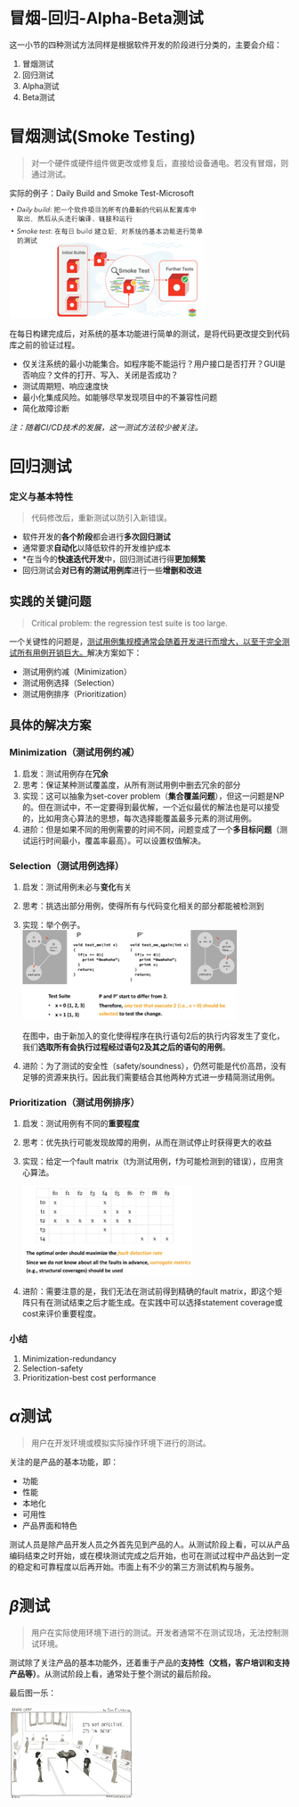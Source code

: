 # 冒烟-回归-Alpha-Beta测试

这一小节的四种测试方法同样是根据软件开发的阶段进行分类的，主要会介绍：

1.  冒烟测试
2.  回归测试
3.  Alpha测试
4.  Beta测试

# 冒烟测试(Smoke Testing)

>   对一个硬件或硬件组件做更改或修复后，直接给设备通电。若没有冒烟，则通过测试。

实际的例子：Daily Build and Smoke Test-Microsoft

<img src="03-02-examples-srab.assets/image-20201104200941107.png" style="zoom:50%;" />

在每日构建完成后，对系统的基本功能进行简单的测试，是将代码更改提交到代码库之前的验证过程。

-   仅关注系统的最小功能集合。如程序能不能运行？用户接口是否打开？GUI是否响应？文件的打开、写入、关闭是否成功？
-   测试周期短、响应速度快
-   最小化集成风险。如能够尽早发现项目中的不兼容性问题
-   简化故障诊断



*注：随着CI/CD技术的发展，这一测试方法较少被关注。*

# 回归测试

### 定义与基本特性

>   代码修改后，重新测试以防引入新错误。

-   软件开发的**各个阶段**都会进行**多次回归测试**
-   通常要求**自动化**以降低软件的开发维护成本
-   *在当今的**快速迭代开发**中，回归测试进行得**更加频繁**
-   回归测试会**对已有的测试用例库**进行一些**增删和改进**

## 实践的关键问题

>   Critical problem:  the regression test suite is too large.

一个关键性的问题是，<u>测试用例集规模通常会随着开发进行而增大，以至于完全测试所有用例开销巨大。</u>解决方案如下：

-   测试用例约减（Minimization）
-   测试用例选择（Selection）
-   测试用例排序（Prioritization）

## 具体的解决方案

### Minimization（测试用例约减）

1.  启发：测试用例存在**冗余**
2.  思考：保证某种测试覆盖度，从所有测试用例中删去冗余的部分
3.  实现：这可以抽象为set-cover problem（**集合覆盖问题**），但这一问题是NP的。但在测试中，不一定要得到最优解，一个近似最优的解法也是可以接受的，比如用贪心算法的思想，每次选择能覆盖最多元素的测试用例。
4.  进阶：但是如果不同的用例需要的时间不同，问题变成了一个**多目标问题**（测试运行时间最小，覆盖率最高）。可以设置权值解决。

### Selection（测试用例选择）

1.  启发：测试用例未必与**变化**有关

2.  思考：挑选出部分用例，使得所有与代码变化相关的部分都能被检测到

3.  实现：举个例子。<img src="03-02-examples-srab.assets/image-20201104201902051.png" style="zoom:50%;" />

    在图中，由于新加入的变化使得程序在执行语句2后的执行内容发生了变化，我们**选取所有会执行过程经过语句2及其之后的语句的用例**。

4.  进阶：为了测试的安全性（safety/soundness），仍然可能是代价高昂，没有足够的资源来执行。因此我们需要结合其他两种方式进一步精简测试用例。

### Prioritization（测试用例排序）

1.  启发：测试用例有不同的**重要程度**

2.  思考：优先执行可能发现故障的用例，从而在测试停止时获得更大的收益

3.  实现：给定一个fault matrix（t为测试用例，f为可能检测到的错误），应用贪心算法。

    <img src="03-02-examples-srab.assets/image-20201104202710618.png" style="zoom:50%;" />

4.  进阶：需要注意的是，我们无法在测试前得到精确的fault matrix，即这个矩阵只有在测试结束之后才能生成。在实践中可以选择statement coverage或cost来评价重要程度。


### 小结

1.  Minimization-redundancy
2.  Selection-safety
3.  Prioritization-best cost performance

# $\alpha$测试

>   用户在开发环境或模拟实际操作环境下进行的测试。

关注的是产品的基本功能，即：

-   功能
-   性能
-   本地化
-   可用性
-   产品界面和特色

测试人员是除产品开发人员之外首先见到产品的人。从测试阶段上看，可以从产品编码结束之时开始，或在模块测试完成之后开始，也可在测试过程中产品达到一定的稳定和可靠程度以后再开始。市面上有不少的第三方测试机构与服务。

# $\beta$测试

>用户在实际使用环境下进行的测试。开发者通常不在测试现场，无法控制测试环境。

测试除了关注产品的基本功能外，还着重于产品的**支持性（文档，客户培训和支持产品等）**。从测试阶段上看，通常处于整个测试的最后阶段。

最后图一乐：

<img src="03-02-examples-srab.assets/image-20201104203555099.png" style="zoom:50%;" />